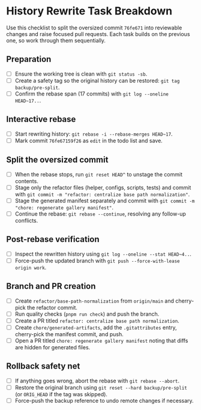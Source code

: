 # History Rewrite Task Breakdown

Use this checklist to split the oversized commit `76fe671` into reviewable changes and raise focused pull requests. Each task builds on the previous one, so work through them sequentially.

## Preparation
- [ ] Ensure the working tree is clean with `git status -sb`.
- [ ] Create a safety tag so the original history can be restored: `git tag backup/pre-split`.
- [ ] Confirm the rebase span (17 commits) with `git log --oneline HEAD~17..`.

## Interactive rebase
- [ ] Start rewriting history: `git rebase -i --rebase-merges HEAD~17`.
- [ ] Mark commit `76fe67159f26` as `edit` in the todo list and save.

## Split the oversized commit
- [ ] When the rebase stops, run `git reset HEAD^` to unstage the commit contents.
- [ ] Stage only the refactor files (helper, configs, scripts, tests) and commit with `git commit -m "refactor: centralize base path normalization"`.
- [ ] Stage the generated manifest separately and commit with `git commit -m "chore: regenerate gallery manifest"`.
- [ ] Continue the rebase: `git rebase --continue`, resolving any follow-up conflicts.

## Post-rebase verification
- [ ] Inspect the rewritten history using `git log --oneline --stat HEAD~4..`.
- [ ] Force-push the updated branch with `git push --force-with-lease origin work`.

## Branch and PR creation
- [ ] Create `refactor/base-path-normalization` from `origin/main` and cherry-pick the refactor commit.
- [ ] Run quality checks (`pnpm run check`) and push the branch.
- [ ] Create a PR titled `refactor: centralize base path normalization`.
- [ ] Create `chore/generated-artifacts`, add the `.gitattributes` entry, cherry-pick the manifest commit, and push.
- [ ] Open a PR titled `chore: regenerate gallery manifest` noting that diffs are hidden for generated files.

## Rollback safety net
- [ ] If anything goes wrong, abort the rebase with `git rebase --abort`.
- [ ] Restore the original branch using `git reset --hard backup/pre-split` (or `ORIG_HEAD` if the tag was skipped).
- [ ] Force-push the backup reference to undo remote changes if necessary.
